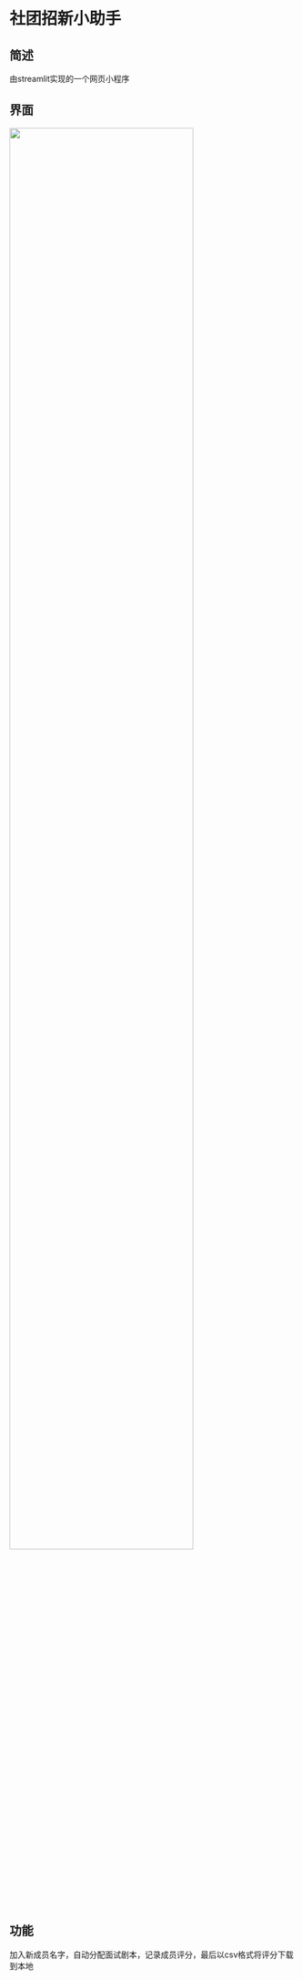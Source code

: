 # 社团招新小助手
## 简述
由streamlit实现的一个网页小程序

## 界面
<img src="http://slkc06hf4.hn-bkt.clouddn.com/%E5%B1%8F%E5%B9%95%E6%88%AA%E5%9B%BE%202024-10-19-3.png" width="80%" />

## 功能
加入新成员名字，自动分配面试剧本，记录成员评分，最后以csv格式将评分下载到本地
